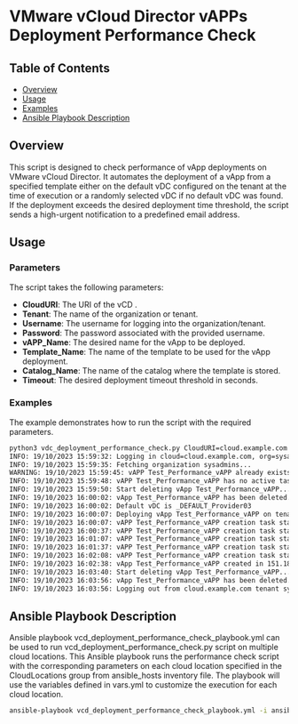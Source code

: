 # VMware vCloud Director vAPPs Deployment Performance Check

## Table of Contents

- [Overview](#overview)
- [Usage](#usage)
- [Examples](#examples)
- [Ansible Playbook Description](#ansible-playbook-description)

## Overview

This script is designed to check performance of vApp deployments on VMware vCloud Director. It automates the deployment of a vApp from a specified template either on the default vDC configured on the tenant at the time of execution or a randomly selected vDC if no default vDC was found. If the deployment exceeds the desired deployment time threshold, the script sends a high-urgent notification to a predefined email address.

## Usage

### Parameters

The script takes the following parameters:

- **CloudURI**: The URI of the vCD .
- **Tenant**: The name of the organization or tenant.
- **Username**: The username for logging into the organization/tenant.
- **Password**: The password associated with the provided username.
- **vAPP_Name**: The desired name for the vApp to be deployed.
- **Template_Name**: The name of the template to be used for the vApp deployment.
- **Catalog_Name**: The name of the catalog where the template is stored.
- **Timeout**: The desired deployment timeout threshold in seconds.

### Examples

The example demonstrates how to run the script with the required parameters.

```bash
python3 vdc_deployment_performance_check.py CloudURI=cloud.example.com Tenant=sysadmins Username=svc-user Password=PASSWORD vAPP_Name=Test_Performance_vAPP Template_Name=ubuntu-latest Catalog_Name=vCloud-Demos Timeout=7200
INFO: 19/10/2023 15:59:32: Logging in cloud=cloud.example.com, org=sysadmins, user=svc-user
INFO: 19/10/2023 15:59:35: Fetching organization sysadmins...
WARNING: 19/10/2023 15:59:45: vAPP Test_Performance_vAPP already exists on vDC Provider09, checking if it has active tasks...
INFO: 19/10/2023 15:59:48: vAPP Test_Performance_vAPP has no active tasks, deleting it....
INFO: 19/10/2023 15:59:50: Start deleting vApp Test_Performance_vAPP...
INFO: 19/10/2023 16:00:02: vApp Test_Performance_vAPP has been deleted.
INFO: 19/10/2023 16:00:02: Default vDC is _DEFAULT_Provider03
INFO: 19/10/2023 16:00:07: Deploying vApp Test_Performance_vAPP on tenant sysadmins....
INFO: 19/10/2023 16:00:07: vAPP Test_Performance_vAPP creation task status is queued....
INFO: 19/10/2023 16:00:37: vAPP Test_Performance_vAPP creation task status is running....
INFO: 19/10/2023 16:01:07: vAPP Test_Performance_vAPP creation task status is running....
INFO: 19/10/2023 16:01:37: vAPP Test_Performance_vAPP creation task status is running....
INFO: 19/10/2023 16:02:08: vAPP Test_Performance_vAPP creation task status is success....
INFO: 19/10/2023 16:02:38: vApp Test_Performance_vAPP created in 151.18470907211304 seconds.
INFO: 19/10/2023 16:03:40: Start deleting vApp Test_Performance_vAPP...
INFO: 19/10/2023 16:03:56: vApp Test_Performance_vAPP has been deleted.
INFO: 19/10/2023 16:03:56: Logging out from cloud.example.com tenant sysadmins
```

## Ansible Playbook Description
Ansible playbook vcd_deployment_performance_check_playbook.yml can be used to run vcd_deployment_performance_check.py script on multiple cloud locations. This Ansible playbook runs the performance check script with the corresponding parameters on each cloud location specified in the CloudLocations group from ansible_hosts inventory file. The playbook will use the variables defined in vars.yml to customize the execution for each cloud location.

```bash
ansible-playbook vcd_deployment_performance_check_playbook.yml -i ansible_hosts
```
